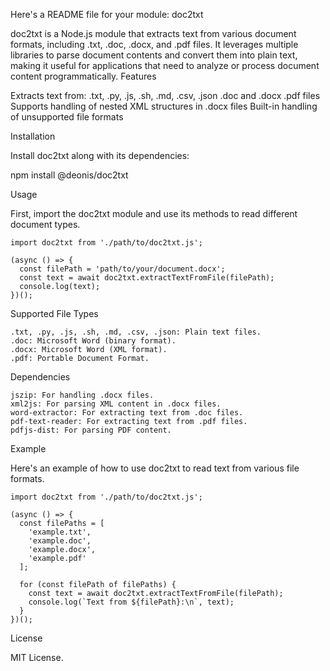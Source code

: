Here's a README file for your module:
doc2txt

doc2txt is a Node.js module that extracts text from various document formats, including .txt, .doc, .docx, and .pdf files. It leverages multiple libraries to parse document contents and convert them into plain text, making it useful for applications that need to analyze or process document content programmatically.
Features

Extracts text from:
    .txt, .py, .js, .sh, .md, .csv, .json .doc and .docx .pdf files
Supports handling of nested XML structures in .docx files
Built-in handling of unsupported file formats

Installation

Install doc2txt along with its dependencies:

npm install @deonis/doc2txt

Usage

First, import the doc2txt module and use its methods to read different document types.

    import doc2txt from './path/to/doc2txt.js';
    
    (async () => {
      const filePath = 'path/to/your/document.docx';
      const text = await doc2txt.extractTextFromFile(filePath);
      console.log(text);
    })();


Supported File Types

    .txt, .py, .js, .sh, .md, .csv, .json: Plain text files.
    .doc: Microsoft Word (binary format).
    .docx: Microsoft Word (XML format).
    .pdf: Portable Document Format.

Dependencies

    jszip: For handling .docx files.
    xml2js: For parsing XML content in .docx files.
    word-extractor: For extracting text from .doc files.
    pdf-text-reader: For extracting text from .pdf files.
    pdfjs-dist: For parsing PDF content.

Example

Here's an example of how to use doc2txt to read text from various file formats.

    import doc2txt from './path/to/doc2txt.js';
    
    (async () => {
      const filePaths = [
        'example.txt',
        'example.doc',
        'example.docx',
        'example.pdf'
      ];
    
      for (const filePath of filePaths) {
        const text = await doc2txt.extractTextFromFile(filePath);
        console.log(`Text from ${filePath}:\n`, text);
      }
    })();

License

MIT License.
